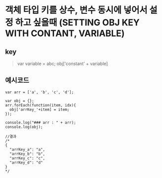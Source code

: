 # 객체 타입 키를 상수, 변수 동시에 넣어서 설정 하고 싶을때 (SETTING OBJ KEY WITH CONTANT, VARIABLE)

## key
> var variable = abc;
> obj['constant' + variable]

## 예시코드
```
var arr = ['a', 'b', 'c', 'd'];

var obj = {};
arr.forEach(function(item, idx){
  obj['arrKey_'+item] = item;
});

console.log("### arr : " + arr);
console.log(obj);

//결과
/*
{
  "arrKey_a": "a",
  "arrKey_b": "b",
  "arrKey_c": "c",
  "arrKey_d": "d"
}
*/
```

